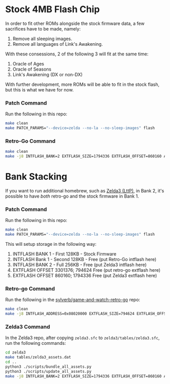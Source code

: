 # Stock 4MB Flash Chip

In order to fit other ROMs alongside the stock firmware data, a few sacrifices have to be made, namely:

1. Remove all sleeping images.
2. Remove all languages of Link's Awakening.

With these consessions, 2 of the following 3 will fit at the same time:

1. Oracle of Ages
2. Oracle of Seasons
3. Link's Awakening (DX or non-DX)

With further development, more ROMs will be able to fit in the stock flash, but this is what we have for now.

### Patch Command

Run the following in this repo:

```bash
make clean
make PATCH_PARAMS="--device=zelda --no-la --no-sleep-images" flash
```

### Retro-Go Command


```bash
make clean
make -j8 INTFLASH_BANK=2 EXTFLASH_SIZE=1794336 EXTFLASH_OFFSET=860160 ADAPTER=stlink GNW_TARGET=zelda flash
```


# Bank Stacking
If you want to run additional homebrew, such as [Zelda3 (LttP)](https://github.com/marian-m12l/game-and-watch-zelda3), in Bank 2, it's possible to have *both* retro-go and the stock firmware in Bank 1.

### Patch Command

Run the following in this repo:

```bash
make clean
make PATCH_PARAMS="--device=zelda --no-la --no-sleep-images" flash
```

This will setup storage in the following way:
1. INTFLASH BANK 1 - First 128KB - Stock Firmware
2. INTFLASH Bank 1 - Second 128KB - Free (put Retro-Go intflash here)
3. INTFLASH BANK 2 - Full 256KB - Free (put Zelda3 intflash here)
4. EXTFLASH OFFSET 3301376; 794624 Free (put retro-go extflash here)
5. EXTFLASH OFFSET 860160; 1794336 Free (put Zelda3 extflash here)

### Retro-go Command
Run the following in the [sylverb/game-and-watch-retro-go](https://github.com/sylverb/game-and-watch-retro-go) repo:

```bash
make clean
make -j8 INTFLASH_ADDRESS=0x08020000 EXTFLASH_SIZE=794624 EXTFLASH_OFFSET=3301376 GNW_TARGET=zelda BIG_BANK=0 flash
```

### Zelda3 Command
In the Zelda3 repo, after copying `zelda3.sfc` to `zelda3/tables/zelda3.sfc`, run the following commands:

```bash
cd zelda3
make tables/zelda3_assets.dat
cd ..
python3 ./scripts/bundle_all_assets.py
python3 ./scripts/update_all_assets.py
make -j8 INTFLASH_BANK=2 EXTFLASH_SIZE=1794336 EXTFLASH_OFFSET=860160 ADAPTER=stlink GNW_TARGET=zelda flash
```
